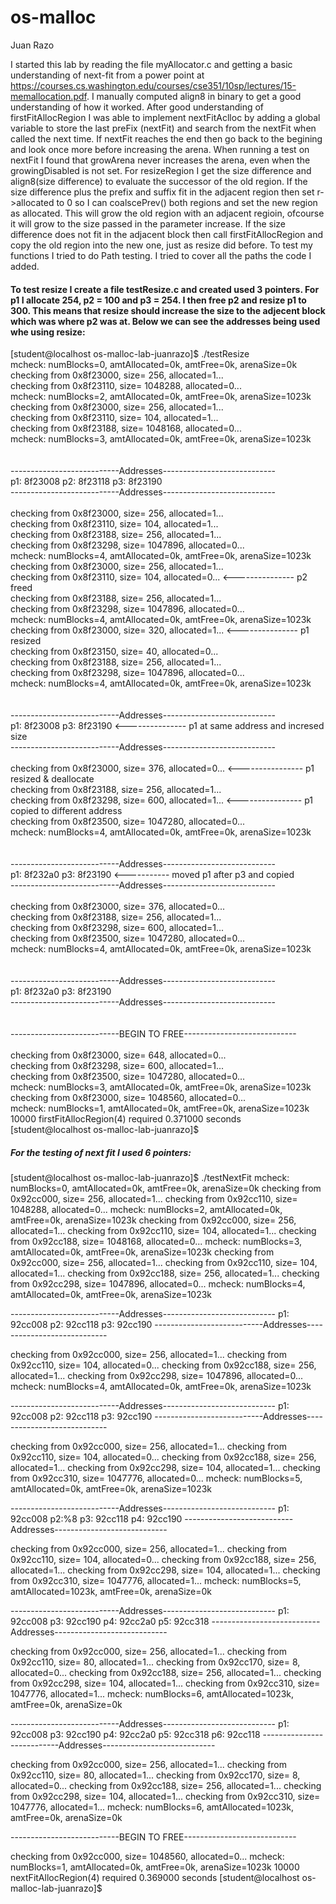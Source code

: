 # os-malloc

Juan Razo

I started this lab by reading the file myAllocator.c and getting a basic understanding of next-fit from a power point at 
https://courses.cs.washington.edu/courses/cse351/10sp/lectures/15-memallocation.pdf. I manually computed align8 in binary to 
get a good understanding of how it worked. After good understanding of firstFitAllocRegion I was able to implement
nextFitAclloc by adding a global variable to store the last preFix (nextFit) and search from the nextFit when called the next 
time. If nextFit reaches the end then go back to the begining and look once more before increasing the arena. When running
a test on nextFit I found that growArena never increases the arena, even when the growingDisabled is not set. For resizeRegion 
I get the size difference and align8(size difference) to evaluate the successor of the old region. If the size difference plus
the prefix and suffix fit in the adjacent region then set r->allocated to 0 so I can coalscePrev() both regions and set the 
new region as allocated. This will grow the old region with an adjacent regioin, ofcourse it will grow to the size passed in 
the parameter increase. If the size difference does not fit in the adjacent block then call firstFitAllocRegion and copy the 
old region into the new one, just as resize did before. To test my functions I tried to do Path testing. I tried to cover all
the paths the code I added. 

#### To test resize I create a file testResize.c and created used 3 pointers. For p1 I allocate 254, p2 = 100 and p3 = 254. I then free p2 and resize p1 to 300. This means that resize should increase the size to the adjecent block which was where p2 was at. Below we can see the addresses being used whe using resize:

[student@localhost os-malloc-lab-juanrazo]$ ./testResize  <br />
 mcheck: numBlocks=0, amtAllocated=0k, amtFree=0k, arenaSize=0k <br />
  checking from 0x8f23000, size=     256, allocated=1... <br />
  checking from 0x8f23110, size= 1048288, allocated=0...<br />
 mcheck: numBlocks=2, amtAllocated=0k, amtFree=0k, arenaSize=1023k<br />
  checking from 0x8f23000, size=     256, allocated=1...<br />
  checking from 0x8f23110, size=     104, allocated=1...<br />
  checking from 0x8f23188, size= 1048168, allocated=0...<br />
 mcheck: numBlocks=3, amtAllocated=0k, amtFree=0k, arenaSize=1023k<br />
<br />
<br />
---------------------------Addresses----------------------------<br />
p1: 8f23008 	p2: 8f23118 	p3: 8f23190<br />
---------------------------Addresses----------------------------<br />
<br />
  checking from 0x8f23000, size=     256, allocated=1...<br />
  checking from 0x8f23110, size=     104, allocated=1...<br />
  checking from 0x8f23188, size=     256, allocated=1...<br />
  checking from 0x8f23298, size= 1047896, allocated=0...<br />
 mcheck: numBlocks=4, amtAllocated=0k, amtFree=0k, arenaSize=1023k<br />
  checking from 0x8f23000, size=     256, allocated=1...<br />
  checking from 0x8f23110, size=     104, allocated=0...			<--------------- p2 freed<br />
  checking from 0x8f23188, size=     256, allocated=1...<br />
  checking from 0x8f23298, size= 1047896, allocated=0...<br />
 mcheck: numBlocks=4, amtAllocated=0k, amtFree=0k, arenaSize=1023k<br />
  checking from 0x8f23000, size=     320, allocated=1...			<--------------- p1 resized<br />
  checking from 0x8f23150, size=      40, allocated=0...<br />
  checking from 0x8f23188, size=     256, allocated=1...<br />
  checking from 0x8f23298, size= 1047896, allocated=0...<br />
 mcheck: numBlocks=4, amtAllocated=0k, amtFree=0k, arenaSize=1023k<br />
<br />
<br />
---------------------------Addresses----------------------------<br />
p1: 8f23008 	p3: 8f23190										<--------------- p1 at same address and incresed size<br />
---------------------------Addresses----------------------------<br />
<br />
  checking from 0x8f23000, size=     376, allocated=0...   <---------------- p1 resized & deallocate <br />
  checking from 0x8f23188, size=     256, allocated=1...<br />
  checking from 0x8f23298, size=     600, allocated=1...   <---------------- p1 copied to different address<br />
  checking from 0x8f23500, size= 1047280, allocated=0...<br />
 mcheck: numBlocks=4, amtAllocated=0k, amtFree=0k, arenaSize=1023k<br />
<br />
<br />
---------------------------Addresses----------------------------<br />
p1: 8f232a0 	p3: 8f23190                          <----------- moved p1 after p3 and copied<br />
---------------------------Addresses----------------------------<br />
<br />
  checking from 0x8f23000, size=     376, allocated=0...<br />
  checking from 0x8f23188, size=     256, allocated=1...<br />
  checking from 0x8f23298, size=     600, allocated=1...<br />
  checking from 0x8f23500, size= 1047280, allocated=0...<br />
 mcheck: numBlocks=4, amtAllocated=0k, amtFree=0k, arenaSize=1023k<br />
<br />
<br />
---------------------------Addresses----------------------------<br />
p1: 8f232a0 	p3: 8f23190<br />
---------------------------Addresses----------------------------<br />
<br />
<br />
---------------------------BEGIN TO FREE----------------------------<br />
<br />
  checking from 0x8f23000, size=     648, allocated=0...<br />
  checking from 0x8f23298, size=     600, allocated=1...<br />
  checking from 0x8f23500, size= 1047280, allocated=0...<br />
 mcheck: numBlocks=3, amtAllocated=0k, amtFree=0k, arenaSize=1023k<br />
  checking from 0x8f23000, size= 1048560, allocated=0...<br />
 mcheck: numBlocks=1, amtAllocated=0k, amtFree=0k, arenaSize=1023k<br />
10000 firstFitAllocRegion(4) required 0.371000 seconds<br />
[student@localhost os-malloc-lab-juanrazo]$ <br />

##### For the testing of next fit I used 6 pointers:


[student@localhost os-malloc-lab-juanrazo]$ ./testNextFit 
 mcheck: numBlocks=0, amtAllocated=0k, amtFree=0k, arenaSize=0k
  checking from 0x92cc000, size=     256, allocated=1...
  checking from 0x92cc110, size= 1048288, allocated=0...
 mcheck: numBlocks=2, amtAllocated=0k, amtFree=0k, arenaSize=1023k
  checking from 0x92cc000, size=     256, allocated=1...
  checking from 0x92cc110, size=     104, allocated=1...
  checking from 0x92cc188, size= 1048168, allocated=0...
 mcheck: numBlocks=3, amtAllocated=0k, amtFree=0k, arenaSize=1023k
  checking from 0x92cc000, size=     256, allocated=1...
  checking from 0x92cc110, size=     104, allocated=1...
  checking from 0x92cc188, size=     256, allocated=1...
  checking from 0x92cc298, size= 1047896, allocated=0...
 mcheck: numBlocks=4, amtAllocated=0k, amtFree=0k, arenaSize=1023k


---------------------------Addresses----------------------------
p1: 92cc008 	p2: 92cc118 	p3: 92cc190
---------------------------Addresses----------------------------

  checking from 0x92cc000, size=     256, allocated=1...
  checking from 0x92cc110, size=     104, allocated=0...
  checking from 0x92cc188, size=     256, allocated=1...
  checking from 0x92cc298, size= 1047896, allocated=0...
 mcheck: numBlocks=4, amtAllocated=0k, amtFree=0k, arenaSize=1023k


---------------------------Addresses----------------------------
p1: 92cc008 	p2: 92cc118 	p3: 92cc190
---------------------------Addresses----------------------------

  checking from 0x92cc000, size=     256, allocated=1...
  checking from 0x92cc110, size=     104, allocated=0...
  checking from 0x92cc188, size=     256, allocated=1...
  checking from 0x92cc298, size=     104, allocated=1...
  checking from 0x92cc310, size= 1047776, allocated=0...
 mcheck: numBlocks=5, amtAllocated=0k, amtFree=0k, arenaSize=1023k


---------------------------Addresses----------------------------
p1: 92cc008 	p2:%8 	p3: 92cc118 	p4: 92cc190
---------------------------Addresses----------------------------

  checking from 0x92cc000, size=     256, allocated=1...
  checking from 0x92cc110, size=     104, allocated=0...
  checking from 0x92cc188, size=     256, allocated=1...
  checking from 0x92cc298, size=     104, allocated=1...
  checking from 0x92cc310, size= 1047776, allocated=1...
 mcheck: numBlocks=5, amtAllocated=1023k, amtFree=0k, arenaSize=0k


---------------------------Addresses----------------------------
p1: 92cc008 	p3: 92cc190 	p4: 92cc2a0 	p5: 92cc318
---------------------------Addresses----------------------------

  checking from 0x92cc000, size=     256, allocated=1...
  checking from 0x92cc110, size=      80, allocated=1...
  checking from 0x92cc170, size=       8, allocated=0...
  checking from 0x92cc188, size=     256, allocated=1...
  checking from 0x92cc298, size=     104, allocated=1...
  checking from 0x92cc310, size= 1047776, allocated=1...
 mcheck: numBlocks=6, amtAllocated=1023k, amtFree=0k, arenaSize=0k


---------------------------Addresses----------------------------
p1: 92cc008 	p3: 92cc190 	p4: 92cc2a0 	p5: 92cc318 	p6: 92cc118
---------------------------Addresses----------------------------

  checking from 0x92cc000, size=     256, allocated=1...
  checking from 0x92cc110, size=      80, allocated=1...
  checking from 0x92cc170, size=       8, allocated=0...
  checking from 0x92cc188, size=     256, allocated=1...
  checking from 0x92cc298, size=     104, allocated=1...
  checking from 0x92cc310, size= 1047776, allocated=1...
 mcheck: numBlocks=6, amtAllocated=1023k, amtFree=0k, arenaSize=0k



---------------------------BEGIN TO FREE----------------------------

  checking from 0x92cc000, size= 1048560, allocated=0...
 mcheck: numBlocks=1, amtAllocated=0k, amtFree=0k, arenaSize=1023k
10000 nextFitAllocRegion(4) required 0.369000 seconds
[student@localhost os-malloc-lab-juanrazo]$ 


